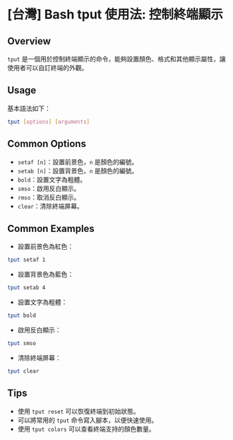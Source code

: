 # [台灣] Bash tput 使用法: 控制終端顯示

## Overview
`tput` 是一個用於控制終端顯示的命令，能夠設置顏色、格式和其他顯示屬性，讓使用者可以自訂終端的外觀。

## Usage
基本語法如下：
```bash
tput [options] [arguments]
```

## Common Options
- `setaf [n]`：設置前景色，`n` 是顏色的編號。
- `setab [n]`：設置背景色，`n` 是顏色的編號。
- `bold`：設置文字為粗體。
- `smso`：啟用反白顯示。
- `rmso`：取消反白顯示。
- `clear`：清除終端屏幕。

## Common Examples
- 設置前景色為紅色：
```bash
tput setaf 1
```
- 設置背景色為藍色：
```bash
tput setab 4
```
- 設置文字為粗體：
```bash
tput bold
```
- 啟用反白顯示：
```bash
tput smso
```
- 清除終端屏幕：
```bash
tput clear
```

## Tips
- 使用 `tput reset` 可以恢復終端到初始狀態。
- 可以將常用的 `tput` 命令寫入腳本，以便快速使用。
- 使用 `tput colors` 可以查看終端支持的顏色數量。